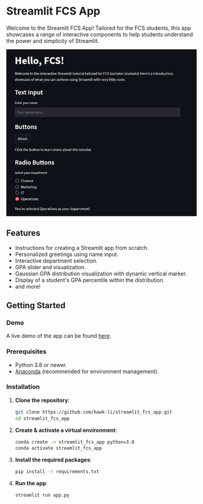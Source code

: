 # Streamlit FCS App

Welcome to the Streamlit FCS App! Tailored for the FCS students, this app showcases a range of interactive components to help students understand the power and simplicity of Streamlit.

![Streamlit FCS App Screenshot](assets/app_img.png)
## Features

- Instructions for creating a Streamlit app from scratch.
- Personalized greetings using name input.
- Interactive department selection.
- GPA slider and visualization.
- Gaussian GPA distribution visualization with dynamic vertical marker.
- Display of a student's GPA percentile within the distribution.
- and more!

## Getting Started

### Demo

A live demo of the app can be found [here](https://fcs-intro.streamlit.app/).

### Prerequisites

- Python 3.8 or newer.
- [Anaconda](https://www.anaconda.com/products/distribution) (recommended for environment management).

### Installation

1. **Clone the repository**:
   ```bash
   git clone https://github.com/hawk-li/streamlit_fcs_app.git
   cd streamlit_fcs_app
    ```

2. **Create & activate a virtual environment**:
    ```bash
    conda create -n streamlit_fcs_app python=3.8
    conda activate streamlit_fcs_app
    ```

3. **Install the required packages**:
    ```bash
    pip install -r requirements.txt
    ```

4. **Run the app**:
    ```bash
    streamlit run app.py
    ```